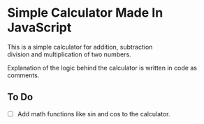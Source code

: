 # Simple Calculator Made In JavaScript

This is a simple calculator for addition, subtraction  
division and multiplication of two numbers.

Explanation of the logic behind the calculator is written in code as comments.

## To Do
- [ ] Add math functions like sin and cos to the calculator.

